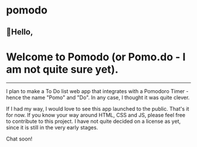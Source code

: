 # pomodo
## 👋Hello,

# Welcome to Pomodo (or Pomo.do - I am not quite sure yet).
<hr/>

I plan to make a To Do list web app that integrates with a Pomodoro Timer - hence the name "Pomo" and "Do". In any case, I thought it was quite clever.

If I had my way, I would love to see this app launched to the public. That's it for now. If you know your way around HTML, CSS and JS, please feel free to contribute to this project. I have not quite decided on a license as yet, since it is still in the very early stages.

Chat soon!


